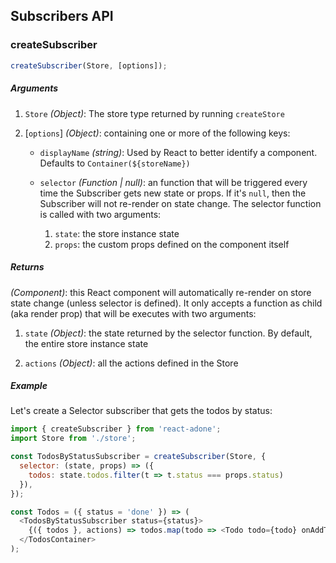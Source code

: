 ## Subscribers API

### createSubscriber

```js
createSubscriber(Store, [options]);
```

##### Arguments

1. `Store` _(Object)_: The store type returned by running `createStore`

2. [`options`] _(Object)_: containing one or more of the following keys:

   - `displayName` _(string)_: Used by React to better identify a component. Defaults to `Container(${storeName})`

   - `selector` _(Function | null)_: an function that will be triggered every time the Subscriber gets new state or props. If it's `null`, then the Subscriber will not re-render on state change. The selector function is called with two arguments:
     1. `state`: the store instance state
     2. `props`: the custom props defined on the component itself

##### Returns

_(Component)_: this React component will automatically re-render on store state change (unless selector is defined). It only accepts a function as child (aka render prop) that will be executes with two arguments:

1. `state` _(Object)_: the state returned by the selector function. By default, the entire store instance state

2. `actions` _(Object)_: all the actions defined in the Store

##### Example

Let's create a Selector subscriber that gets the todos by status:

```js
import { createSubscriber } from 'react-adone';
import Store from './store';

const TodosByStatusSubscriber = createSubscriber(Store, {
  selector: (state, props) => ({
    todos: state.todos.filter(t => t.status === props.status)
  }),
});

const Todos = ({ status = 'done' }) => (
  <TodosByStatusSubscriber status={status}>
    {({ todos }, actions) => todos.map(todo => <Todo todo={todo} onAddTodo={actions.add} />) }
  </TodosContainer>
);
```
